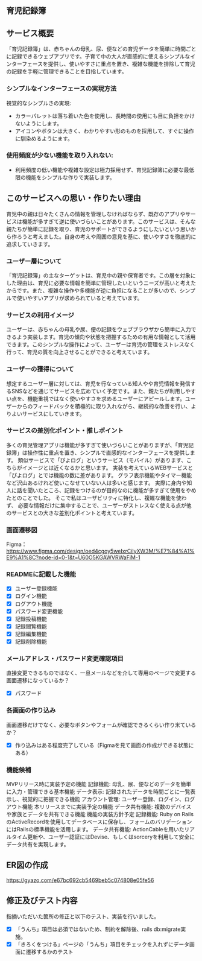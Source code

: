 ## 育児記録簿
## サービス概要
「育児記録簿」は、赤ちゃんの母乳、尿、便などの育児データを簡単に時間ごとに記録できるウェブアプリです。子育て中の大人が直感的に使えるシンプルなインターフェースを提供し、使いやすさに重点を置き、複雑な機能を排除して育児の記録を手軽に管理できることを目指しています。
### シンプルなインターフェースの実現方法
視覚的なシンプルさの実現:
- カラーパレットは落ち着いた色を使用し、長時間の使用にも目に負担をかけないようにします。
- アイコンやボタンは大きく、わかりやすい形のものを採用して、すぐに操作に馴染めるようにます。
### 使用頻度が少ない機能を取り入れない:
- 利用頻度の低い機能や複雑な設定は極力採用せず、育児記録簿に必要な最低限の機能をシンプルな作りで実装します。

## このサービスへの思い・作りたい理由
育児中の親は日々たくさんの情報を管理しなければならず、既存のアプリやサービスは機能が多すぎて逆に使いづらいことがあります。このサービスは、そんな親たちが簡単に記録を取り、育児のサポートができるようにしたいという思いから作ろうと考えました。自身の考えや周囲の意見を基に、使いやすさを徹底的に追求していきます。

### ユーザー層について
「育児記録簿」の主なターゲットは、育児中の親や保育者です。この層を対象にした理由は、育児に必要な情報を簡単に管理したいというニーズが高いと考えたからです。また、複雑な操作や多機能が逆に負担になることが多いので、シンプルで使いやすいアプリが求められていると考えています。

### サービスの利用イメージ
ユーザーは、赤ちゃんの母乳や尿、便の記録をウェブブラウザから簡単に入力できるよう実装します。育児の傾向や状態を把握するための有用な情報として活用できます。このシンプルな操作によって、ユーザーは育児の管理をストレスなく行って、育児の質を向上させることができると考えています。

### ユーザーの獲得について
想定するユーザー層に対しては、育児を行なっている知人やや育児情報を発信するSNSなどを通じてサービスを広めていく予定です。また、親たちが利用しやすい点を、機能重視ではなく使いやすさを求めるユーザーにアピールします。ユーザーからのフィードバックを積極的に取り入れながら、継続的な改善を行い、よりよいサービスにしていきます。

### サービスの差別化ポイント・推しポイント
多くの育児管理アプリは機能が多すぎて使いづらいことがありますが、「育児記録簿」は操作性に重点を置き、シンプルで直感的なインターフェースを提供します。
類似サービスで「ぴよログ」というサービス（モバイル）があります、こちらがイメージとは近くなるかと思います。
実装を考えているWEBサービスと「ぴよログ」とでは機能の数に差があります。
グラフ表示機能やタイマー機能など沢山あるけれど使いこなせていない人は多いと感じます。
実際に身内や知人に話を聞いたところ、記録をつけるのが目的なのに機能が多すぎて使用をやめたとのことでした。
そこで私はユーザビリティに特化し、複雑な機能を使わず、
必要な情報だけに集中することで、ユーザーがストレスなく使える点が他のサービスとの大きな差別化ポイントと考えています。


### 画面遷移図
Figma：https://www.figma.com/design/oed4cgoy5weIxrCiIyXW3M/%E7%84%A1%E9%A1%8C?node-id=0-1&t=U60O5KGAWVRWaFiM-1

### READMEに記載した機能
- [x] ユーザー登録機能
- [x] ログイン機能
- [x] ログアウト機能
- [x] パスワード変更機能
- [x] 記録投稿機能
- [x] 記録閲覧機能
- [x] 記録編集機能
- [x] 記録削除機能

### メールアドレス・パスワード変更確認項目
直接変更できるものではなく、一旦メールなどを介して専用のページで変更する画面遷移になっているか？
- [x] パスワード

### 各画面の作り込み
画面遷移だけでなく、必要なボタンやフォームが確認できるくらい作り米ているか？
- [x] 作り込みはある程度完了している（Figmaを見て画面の作成ができる状態にある）
### 機能候補
MVPリリース時に実装予定の機能
記録機能: 母乳、尿、便などのデータを簡単に入力・管理できる基本機能
データ表示: 記録されたデータを時間ごとに一覧表示し、視覚的に把握できる機能
アカウント管理: ユーザー登録、ログイン、ログアウト機能
本リリースまでに実装予定の機能
データ共有機能: 複数のデバイスや家族とデータを共有できる機能
機能の実装方針予定
記録機能: Ruby on RailsのActiveRecordを使用してデータベースに保存し、フォームのバリデーションにはRailsの標準機能を活用します。
データ共有機能: ActionCableを用いたリアルタイム更新や、ユーザー認証にはDevise、もしくはsorceryを利用して安全にデータ共有を実現します。

## ER図の作成
https://gyazo.com/e67bc692cb5469beb5c074808e05fe56

## 修正及びテスト内容
指摘いただいた箇所の修正と以下のテスト、実装を行いました。
- [x] 「うんち」項目は必須ではないため、制約を解除後、rails db:migrate実施。
- [x] 「きろくをつける」ページの「うんち」項目をチェックを入れずにデータ画面に遷移するかのテスト
